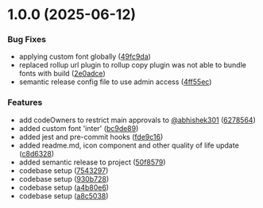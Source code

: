 # 1.0.0 (2025-06-12)


### Bug Fixes

* applying custom font globally ([49fc9da](https://github.com/abhishek301/simple-library-react/commit/49fc9da6acf4c1af471ef434934bc2ea2b93b75f))
* replaced rollup url plugin to rollup copy plugin was not able to bundle fonts with build ([2e0adce](https://github.com/abhishek301/simple-library-react/commit/2e0adcef40d6e34fdf7cbb3c9726af4c5cfd031b))
* semantic release config file to use admin access ([4ff55ec](https://github.com/abhishek301/simple-library-react/commit/4ff55ec4afaac744b19053c52b2f3ff376fb4294))


### Features

* add codeOwners to restrict main approvals to [@abhishek301](https://github.com/abhishek301) ([6278564](https://github.com/abhishek301/simple-library-react/commit/62785641a7456b7f915fb72f9bb16ba584d449ed))
* added custom font 'inter' ([bc9de89](https://github.com/abhishek301/simple-library-react/commit/bc9de89c5fb8ef7902009627227ce09cdca72c04))
* added jest and pre-commit hooks ([fde9c16](https://github.com/abhishek301/simple-library-react/commit/fde9c16c2e02d4353f6d206680bcf638ecbbcc31))
* added readme.md, icon component and other quality of life update ([c8d6328](https://github.com/abhishek301/simple-library-react/commit/c8d6328abd7f842087f4f326580fd4c9812ca269))
* added semantic release to project ([50f8579](https://github.com/abhishek301/simple-library-react/commit/50f85793e4cff48b83a02934f484f89d4b2d2ac3))
* codebase setup ([7543297](https://github.com/abhishek301/simple-library-react/commit/7543297641c56f08bda7f623a81fed6a605b4275))
* codebase setup ([930b728](https://github.com/abhishek301/simple-library-react/commit/930b728f4e32b586a929aa56e21c5e2fe70f0fe8))
* codebase setup ([a4b80e6](https://github.com/abhishek301/simple-library-react/commit/a4b80e6a4645d630a06a5eea3d9fbc0033babdee))
* codebase setup ([a8c5038](https://github.com/abhishek301/simple-library-react/commit/a8c5038e596d30f7604c5f582096ae3cad522a9c))
